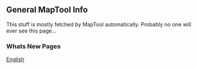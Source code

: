 ## General MapTool Info
This stuff is mostly fetched by MapTool automatically.
Probably no one will ever see this page...

### Whats New Pages
[English](whats-new/whats-new-en.md)
